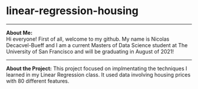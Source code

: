 # linear-regression-housing
_____
**About Me:**
<br> Hi everyone! First of all, welcome to my github. My name is Nicolas Decacvel-Bueff and I am a current Masters of Data Science student at The University of San Francisco and will be graduating in August of 2021! 
_____
**About the Project:**
This project focused on implmentating the techniques I learned in my Linear Regression class. It used data involving housing prices with 80 different features. 

